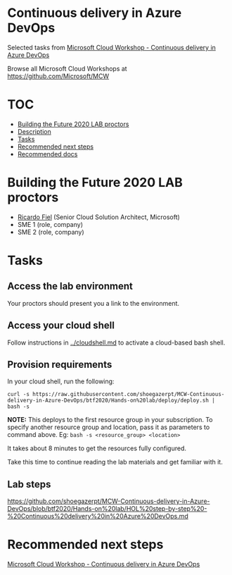 # Continuous delivery in Azure DevOps

Selected tasks from [Microsoft Cloud Workshop - Continuous delivery in Azure DevOps](https://github.com/microsoft/MCW-Continuous-delivery-in-Azure-DevOps)

Browse all Microsoft Cloud Workshops at <https://github.com/Microsoft/MCW>

# TOC

* [Building the Future 2020 LAB proctors](#building-the-future-2020-lab-proctors)
* [Description](#description)
* [Tasks](#tasks)
* [Recommended next steps](#recommended-next-steps)
* [Recommended docs](#recommended-docs)

# Building the Future 2020 LAB proctors

* [Ricardo Fiel](https://github.com/shoegazerpt) (Senior Cloud Solution Architect, Microsoft)
* SME 1 (role, company)
* SME 2 (role, company)

# Tasks

## Access the lab environment

Your proctors should present you a link to the environment.

## Access your cloud shell

Follow instructions in [../cloudshell.md](../cloudshell.md) to activate a cloud-based bash shell.

## Provision requirements

In your cloud shell, run the following:

```
curl -s https://raw.githubusercontent.com/shoegazerpt/MCW-Continuous-delivery-in-Azure-DevOps/btf2020/Hands-on%20lab/deploy/deploy.sh | bash -s
``` 

**NOTE:** This deploys to the first resource group in your subscription. To specify another resource group and location, pass it as parameters to command above. Eg: `bash -s <resource_group> <location>`

It takes about 8 minutes to get the resources fully configured.

Take this time to continue reading the lab materials and get familiar with it.

## Lab steps

<https://github.com/shoegazerpt/MCW-Continuous-delivery-in-Azure-DevOps/blob/btf2020/Hands-on%20lab/HOL%20step-by-step%20-%20Continuous%20delivery%20in%20Azure%20DevOps.md>

# Recommended next steps

[Microsoft Cloud Workshop - Continuous delivery in Azure DevOps](https://github.com/microsoft/MCW-Continuous-delivery-in-Azure-DevOps)
